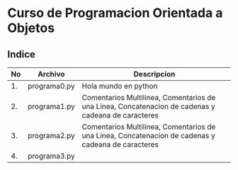 # Curso de Programacion Orientada a Objetos

## Indice 

|No|Archivo|Descripcion|
|--|--|--|
|1.|programa0.py|Hola mundo en python|
|2.|programa1.py|Comentarios Multilinea, Comentarios de una Linea, Concatenacion de cadenas y    cadeana de caracteres|
|3.|programa2.py|Comentarios Multilinea, Comentarios de una Linea, Concatenacion de cadenas y  cadeana de caracteres|
|4.|programa3.py|

